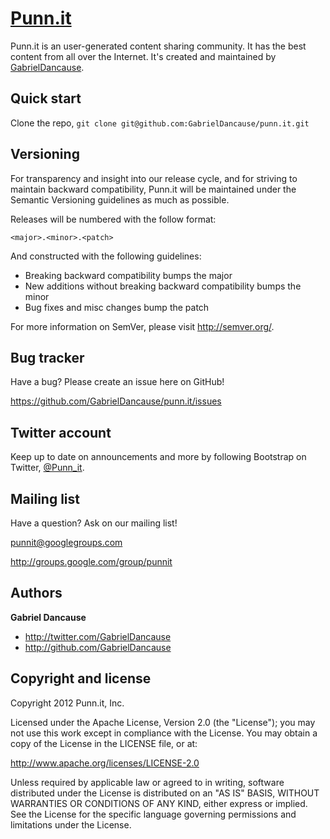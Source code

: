 [Punn.it](http://punn.it)
=================


Punn.it is an user-generated content sharing community. It has the best content from all over the Internet. It's created and maintained by [GabrielDancause](http://twitter.com/GabrielDancause).




Quick start
-----------

Clone the repo, `git clone git@github.com:GabrielDancause/punn.it.git`

Versioning
----------

For transparency and insight into our release cycle, and for striving to maintain backward compatibility, Punn.it will be maintained under the Semantic Versioning guidelines as much as possible.

Releases will be numbered with the follow format:

`<major>.<minor>.<patch>`

And constructed with the following guidelines:

* Breaking backward compatibility bumps the major
* New additions without breaking backward compatibility bumps the minor
* Bug fixes and misc changes bump the patch

For more information on SemVer, please visit http://semver.org/.



Bug tracker
-----------

Have a bug? Please create an issue here on GitHub!

https://github.com/GabrielDancause/punn.it/issues


Twitter account
---------------

Keep up to date on announcements and more by following Bootstrap on Twitter, [@Punn_it](http://twitter.com/punn_it).



Mailing list
------------

Have a question? Ask on our mailing list!

punnit@googlegroups.com

http://groups.google.com/group/punnit


Authors
-------

**Gabriel Dancause**

+ http://twitter.com/GabrielDancause
+ http://github.com/GabrielDancause



Copyright and license
---------------------

Copyright 2012 Punn.it, Inc.

Licensed under the Apache License, Version 2.0 (the "License");
you may not use this work except in compliance with the License.
You may obtain a copy of the License in the LICENSE file, or at:

   http://www.apache.org/licenses/LICENSE-2.0

Unless required by applicable law or agreed to in writing, software
distributed under the License is distributed on an "AS IS" BASIS,
WITHOUT WARRANTIES OR CONDITIONS OF ANY KIND, either express or implied.
See the License for the specific language governing permissions and
limitations under the License.

